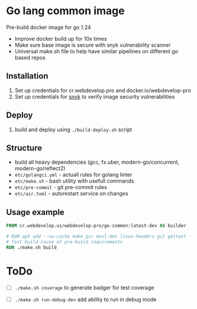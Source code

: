 # Go lang common image

Pre-build docker image for go 1.24
- Improve docker build up for 10x times
- Make sure base image is secure with snyk vulnerability scanner
- Universal make.sh file to help have similar pipelines on different go based repos

## Installation

1. Set up credentials for cr.webdevelop.pro and docker.io/webdevelop-pro
2. Set up credentials for [snyk](https://snyk.io/) to verify image security vulnerabilities

## Deploy
1. build and deploy using `./build-deploy.sh` script

## Structure
- build all heavy dependencies (gcc, fx.uber, modern-go/concurrent, modern-go/reflect2)
- `etc/golangci.yml` - actuall rules for golang linter
- `etc/make.sh` - bash utility with usefull commands
- `etc/pre-commit` - git pre-commit rules
- `etc/air.toml` - autorestart service on changes


## Usage example
```Dockerfile
FROM cr.webdevelop.us/webdevelop-pro/go-common:latest-dev AS builder

# RUN apk add --no-cache make gcc musl-dev linux-headers git gettext - no longer needed
# fast build cause of pre-build requirements
RUN ./make.sh build 
```

# ToDo
- [ ] `./make.sh coverage` to generate badger for test coverage
- [ ] `./make.sh run-debug-dev` add ability to run in debug mode

